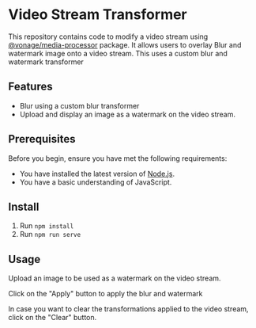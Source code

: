 # Video Stream Transformer

This repository contains code to modify a video stream using [@vonage/media-processor](https://www.npmjs.com/package/@vonage/media-processor) package. It allows users to overlay Blur and watermark image onto a video stream. This uses a custom blur and watermark transformer

## Features

- Blur using a custom blur transformer
- Upload and display an image as a watermark on the video stream.

## Prerequisites

Before you begin, ensure you have met the following requirements:

- You have installed the latest version of [Node.js](https://nodejs.org/en/).
- You have a basic understanding of JavaScript.

## Install

1. Run `npm install`
2. Run `npm run serve`

## Usage

Upload an image to be used as a watermark on the video stream.

Click on the "Apply" button to apply the blur and watermark

In case you want to clear the transformations applied to the video stream, click on the "Clear" button.

